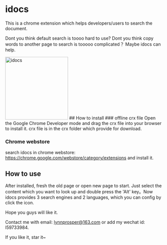 # idocs
This is a chrome extension which helps developers/users to search the document.

Dont you think default search is toooo hard to use?
Dont you think copy words to another page to search is tooooo complicated？
Maybe idocs can help.

<img src="https://user-gold-cdn.xitu.io/2019/1/2/1680e5968dc1a32b" alt="idocs" width="200px" />
## How to install
### offline crx file
Open the Google Chrome Developer mode and drag the crx file into your browser to install it.
crx file is in the crx folder which provide for download.

### Chrome webstore
search idocs in chrome webstore: https://chrome.google.com/webstore/category/extensions and install it.

## How to use
After installed, fresh the old page or open new page to start.
Just select the content which you want to look up and double press the 'Alt' key。Now idocs provides 3 search engines and 2 languages, which you can config by click the icon.

Hope you guys will like it.

Contact me with email: lynnprosper@163.com or add my wechat id: l59733984.

If you like it, star it~
